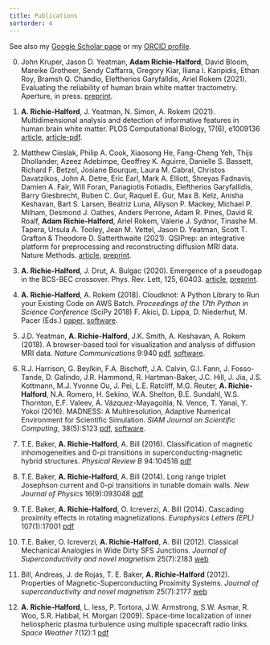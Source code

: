 ```yaml
---
title: Publications
sortorder: 4
---
```


See also my 
<a href="https://scholar.google.com/citations?hl=en&user=Jy76il8AAAAJ"
   target="_blank"
   rel="noopener noreferrer">Google Scholar page</a> or my 
<a href="https://orcid.org/0000-0001-9276-9084"
   target="_blank"
   rel="noopener noreferrer">ORCID profile</a>.

0.  John Kruper, Jason D. Yeatman, **Adam Richie-Halford**, David Bloom, Mareike
    Grotheer, Sendy Caffarra, Gregory Kiar, Iliana I. Karipidis, Ethan Roy,
    Bramsh Q. Chandio, Eleftherios Garyfalldis, Ariel Rokem (2021).
    Evaluating the reliability of human brain white matter tractometry.
    Aperture, in press.
    <a href="https://doi.org/10.1101/2021.02.24.432740"
       target="_blank"
       rel="noopener noreferrer">preprint</a>.

1.  **A. Richie-Halford**, J. Yeatman, N. Simon, A. Rokem (2021).
    Multidimensional analysis and detection of informative features in human
    brain white matter. PLOS Computational Biology, 17(6), e1009136
    <a href="https://doi.org/10.1371/journal.pcbi.1009136"
       target="_blank"
       rel="noopener noreferrer">article</a>,
    <a href="https://journals.plos.org/ploscompbiol/article/file?id=10.1371/journal.pcbi.1009136&type=printable"
       target="_blank"
       rel="noopener noreferrer">article-pdf</a>.

2.  Matthew Cieslak, Philip A. Cook, Xiaosong He, Fang-Cheng Yeh, Thijs
    Dhollander, Azeez Adebimpe, Geoffrey K. Aguirre, Danielle S. Bassett,
    Richard F.  Betzel, Josiane Bourque, Laura M. Cabral, Christos Davatzikos,
    John A. Detre, Eric Earl, Mark A. Elliott, Shreyas Fadnavis, Damien A. Fair,
    Will Foran, Panagiotis Fotiadis, Eleftherios Garyfallidis, Barry Giesbrecht,
    Ruben C. Gur, Raquel E. Gur, Max B. Kelz, Anisha Keshavan, Bart S. Larsen,
    Beatriz Luna, Allyson P. Mackey, Michael P. Milham, Desmond J. Oathes,
    Anders Perrone, Adam R.  Pines, David R. Roalf, **Adam Richie-Halford**,
    Ariel Rokem, Valerie J. Sydnor, Tinashe M. Tapera, Ursula A. Tooley, Jean M.
    Vettel, Jason D. Yeatman, Scott T.  Grafton & Theodore D. Satterthwaite
    (2021).  QSIPrep: an integrative platform for preprocessing and
    reconstructing diffusion MRI data. Nature Methods.
    <a href="https://doi.org/10.1038/s41592-021-01185-5"
       target="_blank"
       rel="noopener noreferrer">article</a>,
    <a href="https://doi.org/10.1101/2020.09.04.282269"
       target="_blank"
       rel="noopener noreferrer">preprint</a>.

3.  **A. Richie-Halford**, J. Drut, A. Bulgac (2020). Emergence
    of a pseudogap in the BCS-BEC crossover. Phys. Rev. Lett, 125,
    60403.
    <a href="https://doi.org/10.1103/PhysRevLett.125.060403"
       target="_blank"
       rel="noopener noreferrer">article</a>,
    <a href="https://arxiv.org/abs/2004.05014"
       target="_blank"
       rel="noopener noreferrer">preprint</a>.

4.  **A. Richie-Halford**, A. Rokem (2018). Cloudknot: A
    Python Library to Run your Existing Code on AWS Batch.
    _Proceedings of the 17th Python in Science Conference_ (SciPy
    2018) F. Akici, D. Lippa, D. Niederhut, M. Pacer (Eds.)
    <a href="http://conference.scipy.org/proceedings/scipy2018/adam_richie-halford.html"
       target="_blank"
       rel="noopener noreferrer">paper</a>,
    <a href="https://richford.github.io/cloudknot/"
       target="_blank"
       rel="noopener noreferrer">software</a>.

5.  J.D. Yeatman, **A. Richie-Halford**, J.K. Smith, A. Keshavan, A.
    Rokem (2018). A browser-based tool for visualization and analysis of
    diffusion MRI data. _Nature Communications_ 9:940
    <a href="https://www.nature.com/articles/s41467-018-03297-7"
       target="_blank"
       rel="noopener noreferrer">pdf</a>,
    <a href="https://github.com/yeatmanlab/AFQ-Browser"
       target="_blank"
       rel="noopener noreferrer">software</a>.

6.  R.J. Harrison, G. Beylkin, F.A. Bischoff, J.A. Calvin, G.I. Fann, J.
    Fosso-Tande, D. Galindo, J.R. Hammond, R. Hartman-Baker, J.C. Hill,
    J. Jia, J.S. Kottmann, M.J. Yvonne Ou, J. Pei, L.E. Ratcliff, M.G.
    Reuter, **A. Richie-Halford**, N.A. Romero, H. Sekino, W.A. Shelton,
    B.E. Sundahl, W.S. Thornton, E.F. Valeev, Á. Vázquez-Mayagoitia,
    N. Vence, T. Yanai, Y. Yokoi (2016). MADNESS: A Multiresolution,
    Adaptive Numerical Environment for Scientific Simulation. _SIAM
    Journal on Scientific Computing_, 38(5):S123
    <a href="https://epubs.siam.org/doi/pdf/10.1137/15M1026171"
       target="_blank"
       rel="noopener noreferrer">pdf</a>,
    <a href="https://github.com/m-a-d-n-e-s-s/madness"
       target="_blank"
       rel="noopener noreferrer">software</a>.

7.  T.E. Baker, **A. Richie-Halford**, A. Bill (2016).
    Classification of magnetic inhomogeneities and 0-pi transitions in
    superconducting-magnetic hybrid structures. _Physical Review B_
    94:104518
    <a href="https://link.aps.org/pdf/10.1103/PhysRevB.94.104518"
       target="_blank"
       rel="noopener noreferrer">pdf</a>

8.  T.E. Baker, **A. Richie-Halford**, A. Bill (2014). Long range triplet
    Josephson current and 0-pi transitions in tunable domain walls. _New
    Journal of Physics_ 16(9):093048
    <a href="http://iopscience.iop.org/article/10.1088/1367-2630/16/9/093048/pdf"
       target="_blank"
       rel="noopener noreferrer">pdf</a>

9.  T.E. Baker, **A. Richie-Halford**, O. Icreverzi, A. Bill
    (2014). Cascading proximity effects in rotating magnetizations.
    _Europhysics Letters (EPL)_ 107(1):17001
    <a href="https://arxiv.org/pdf/1403.4149"
       target="_blank"
       rel="noopener noreferrer">pdf</a>

10. T.E. Baker, O. Icreverzi, **A. Richie-Halford**, A. Bill (2012).
    Classical Mechanical Analogies in Wide Dirty SFS Junctions. _Journal of
    Superconductivity and novel magnetism_ 25(7):2183
    <a href="https://link.springer.com/article/10.1007/s10948-012-1646-6"
       target="_blank"
       rel="noopener noreferrer">web</a>

11. Bill, Andreas, J. de Rojas, T. E. Baker, **A. Richie-Halford**
    (2012). Properties of Magnetic-Superconducting Proximity Systems.
    _Journal of superconductivity and novel magnetism_ 25(7):2177
    <a href="https://link.springer.com/article/10.1007/s10948-012-1659-1"
       target="_blank"
       rel="noopener noreferrer">web</a>

12. **A. Richie-Halford**, L. Iess, P. Tortora, J.W. Armstrong, S.W.
    Asmar, R. Woo, S.R. Habbal, H. Morgan (2009). Space-time localization
    of inner heliospheric plasma turbulence using multiple spacecraft
    radio links. _Space Weather_ 7(12):1
    <a href="https://onlinelibrary.wiley.com/doi/pdf/10.1029/2009SW000499"
       target="_blank"
       rel="noopener noreferrer">pdf</a>
